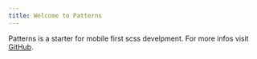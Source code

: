 ```yaml
---
title: Welcome to Patterns
---
```


Patterns is a starter for mobile first scss develpment.
For more infos visit [GitHub](https://github.com/ingvijonasson/patterns).
